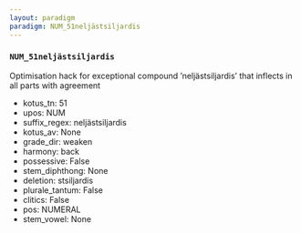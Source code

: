 ```yaml
---
layout: paradigm
paradigm: NUM_51neljästsiljardis
---
```

### ` NUM_51neljästsiljardis `

Optimisation hack for exceptional compound ’neljästsiljardis’ that inflects in all parts with agreement
* kotus_tn: 51
* upos: NUM
* suffix_regex: neljästsiljardis
* kotus_av: None
* grade_dir: weaken
* harmony: back
* possessive: False
* stem_diphthong: None
* deletion: stsiljardis
* plurale_tantum: False
* clitics: False
* pos: NUMERAL
* stem_vowel: None
